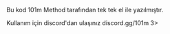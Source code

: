 Bu kod 101m Method tarafından tek tek el ile yazılmıştır.

Kullanım için discord'dan ulaşınız discord.gg/101m 3>